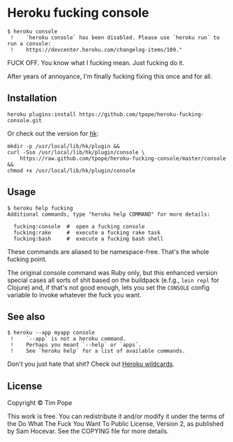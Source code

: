 # Heroku fucking console

    $ heroku console
     !    `heroku console` has been disabled. Please use `heroku run` to run a console:
     !    https://devcenter.heroku.com/changelog-items/109."

FUCK OFF.  You know what I fucking mean.  Just fucking do it.

After years of annoyance, I'm finally fucking fixing this once and for all.

## Installation

    heroku plugins:install https://github.com/tpope/heroku-fucking-console.git

Or check out the version for [hk][]:

    mkdir -p /usr/local/lib/hk/plugin &&
    curl -Sso /usr/local/lib/hk/plugin/console \
        https://raw.github.com/tpope/heroku-fucking-console/master/console &&
    chmod +x /usr/local/lib/hk/plugin/console

[hk]: https://github.com/heroku/hk

## Usage

    $ heroku help fucking
    Additional commands, type "heroku help COMMAND" for more details:

      fucking:console  #  open a fucking console
      fucking:rake     #  execute a fucking rake task
      fucking:bash     #  execute a fucking bash shell


These commands are aliased to be namespace-free.  That's the whole fucking
point.

The original console command was Ruby only, but this enhanced version special
cases all sorts of shit based on the buildpack (e.f.g., `lein repl` for
Clojure) and, if that's not good enough, lets you set the `CONSOLE` config
variable to invoke whatever the fuck you want.

## See also

    $ heroku --app myapp console
     !    `--app` is not a heroku command.
     !    Perhaps you meant `--help` or `apps`.
     !    See `heroku help` for a list of available commands.

Don't you just hate that shit?  Check out [Heroku wildcards][].

[Heroku wildcards]: https://github.com/tpope/heroku-wildcards

## License

Copyright © Tim Pope

This work is free. You can redistribute it and/or modify it under the
terms of the Do What The Fuck You Want To Public License, Version 2,
as published by Sam Hocevar. See the COPYING file for more details.
